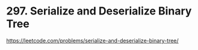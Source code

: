 # 297. Serialize and Deserialize Binary Tree

https://leetcode.com/problems/serialize-and-deserialize-binary-tree/
